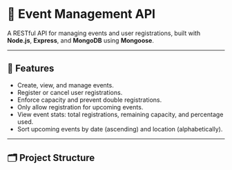 # 📅 Event Management API

A RESTful API for managing events and user registrations, built with **Node.js**, **Express**, and **MongoDB** using **Mongoose**.

---

## 🎯 **Features**

- Create, view, and manage events.
- Register or cancel user registrations.
- Enforce capacity and prevent double registrations.
- Only allow registration for upcoming events.
- View event stats: total registrations, remaining capacity, and percentage used.
- Sort upcoming events by date (ascending) and location (alphabetically).

---

## 🗂️ **Project Structure**

